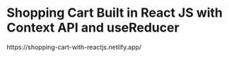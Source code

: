 # Shopping Cart Built in React JS with Context API and useReducer

<p>https://shopping-cart-with-reactjs.netlify.app/</p> 
